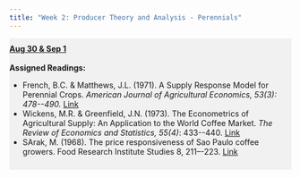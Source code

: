 ```yaml
---
title: "Week 2: Producer Theory and Analysis - Perennials"
---
```


<div style="background-color:rgba(0, 0, 0, 0.0470588); text-align:left; vertical-align: middle; padding:10px 0;">
<b><u>Aug 30 & Sep 1</u></b> <br> <br>
<!--<a  href="/lectures/Week 01 - Overview.pdf" target="_blank">Download Lecture</a> <br> <br>-->
<b>Assigned Readings:</b> <br>

<ul>
  <li>French, B.C. & Matthews, J.L. (1971). A Supply Response Model for Perennial Crops. <i>American Journal of Agricultural Economics, 53(3): 478--490.</i> <a  href="https://www.jstor.org/stable/1238225" target="_blank">Link </a> </li>
  <li> Wickens, M.R. & Greenfield, J.N. (1973). The Econometrics of Agricultural Supply: An Application to the World Coffee Market. <i>The Review of Economics and Statistics, 55(4)</i>: 433--440. <a  href="https://www.jstor.org/stable/1925665" target="_blank">Link</a></li>
  <li>SArak, M. (1968). The price responsiveness of Sao Paulo coffee growers. Food Research Institute Studies 8, 211–-223. <a  href="https://ideas.repec.org/a/ags/frisst/134980.html" target="_blank">Link</a></li>
</ul>

</div>

